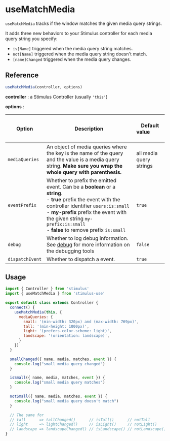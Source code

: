 # useMatchMedia

`useMatchMedia` tracks if the window matches the given media query strings.

It adds three new behaviors to your Stimulus controller for each media query string you specify:

- `is[Name]`  triggered when the media query string matches.
- `not[Name]` triggered when the media query string doesn't match.
- `[name]Changed` triggered when the media query changes.

## Reference

```javascript
useMatchMedia(controller, options)
```

**controller** : a Stimulus Controller (usually `'this'`)

**options** :

| Option| Description |&nbsp; &nbsp; &nbsp; &nbsp; &nbsp; &nbsp;Default value&nbsp; &nbsp; &nbsp; &nbsp; &nbsp; &nbsp; &nbsp; &nbsp;|
|-----------------------|-------------|---------------------|
| `mediaQueries` | An object of media queries where the key is the name of the query and the value is a media query string. **Make sure you wrap the whole query with parenthesis.** | all media query strings |
| `eventPrefix` | Whether to prefix the emitted event. Can be a **boolean** or a **string**.<br>- **true** prefix the event with the controller identifier `users:is:small` <br>- **my-prefix** prefix the event with the given string `my-prefix:is:small` <br>- **false** to remove prefix `is:small` | `true` |
| `debug` | Whether to log debug information. See [debug](debug.md) for more information on the debugging tools | `false` |
| `dispatchEvent` | Whether to dispatch a event. | `true` |

## Usage

```js
import { Controller } from 'stimulus'
import { useMatchMedia } from 'stimulus-use'

export default class extends Controller {
  connect() {
    useMatchMedia(this, {
      mediaQueries: {
        small: '(min-width: 320px) and (max-width: 769px)',
        tall: '(min-height: 1000px)',
        light: '(prefers-color-scheme: light)',
        landscape: '(orientation: landscape)',
      }
    })
  }

  smallChanged({ name, media, matches, event }) {
    console.log("small media query changed")
  }

  isSmall({ name, media, matches, event }) {
    console.log("small media query matches")
  }

  notSmall({ name, media, matches, event }) {
    console.log("small media query doesn't match")
  }

  // The same for
  // tall      => tallChanged()      // isTall()      // notTall
  // light     => lightChanged()     // isLight()     // notLight()
  // landscape => landscapeChanged() // isLandscape() // notLandscape()
}
```

